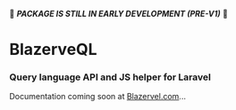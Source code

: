 🚨 ***PACKAGE IS STILL IN EARLY DEVELOPMENT (PRE-V1)*** 🚨

# BlazerveQL
### Query language API and JS helper for Laravel

Documentation coming soon at [Blazervel.com](https://blazervel.com)...
